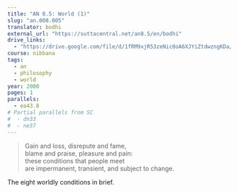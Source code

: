 ```yaml
---
title: "AN 8.5: World (1)"
slug: "an.008.005"
translator: bodhi
external_url: "https://suttacentral.net/an8.5/en/bodhi"
drive_links:
  - "https://drive.google.com/file/d/1fRM9xjR53zeNic0oA6XJYiZtdwzngKDa/view?usp=sharing"
course: nibbana
tags:
  - an
  - philosophy
  - world
year: 2000
pages: 1
parallels:
  - ea43.8
# Partial parallels from SC
#  - dn33
#  - ne37
---
```


> Gain and loss, disrepute and fame,  
blame and praise, pleasure and pain:  
these conditions that people meet  
are impermanent, transient, and subject to change.

The eight worldly conditions in brief.

